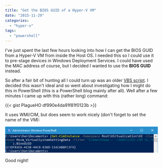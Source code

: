 ```yaml
---
title: "Get the BIOS GUID of a Hyper-V VM"
date: "2015-11-29"
categories:
  - "hyper-v"
tags:
  - "powershell"
---
```


I've just spent the last few hours looking into how I can get the BIOS GUID from a Hyper-V VM from inside the Host OS. I needed this so I could use it to pre-stage devices in Windows Deployment Services. I could have used the MAC address of course, but I decided I wanted to use the **BIOS GUID** instead.

So after a fair bit of hunting all I could turn up was an older [VBS script](http://blogs.technet.com/b/m2/archive/2008/07/04/how-to-get-the-bios-guid-from-a-hyper-v-vm.aspx). I decided this wasn't ideal and so went about investigating how I might do this in PowerShell (this is a PowerShell blog mainly after all). Well after a few minutes I came up with this (rather long) command:

{{< gist PlagueHO df990e4da91f81f0123b >}}

It uses WMI/CIM, but does seem to work nicely (don't forget to set the name of the VM):

![ss_ps_getbiosguid](/images/ss_ps_getbiosguid.png)

Good night!

